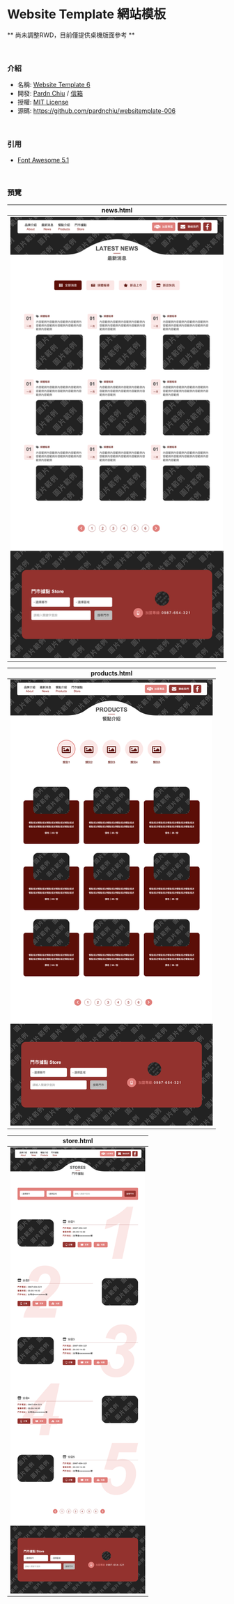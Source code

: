 # Website Template 網站模板

** 尚未調整RWD，目前僅提供桌機版面參考 **

<br>

### 介紹

- 名稱: [Website Template 6](https://pardnchiu.github.io/websitemplate-006/)
- 開發: [Pardn Chiu](https://facebook.com/chiuchingwei) / [信箱](mailto:chiuchingwei@icloud.com)
- 授權: [MIT License](./LICENSE)
- 源碼: https://github.com/pardnchiu/websitemplate-006

<br>

### 引用

- [Font Awesome 5.1](https://fontawesome.com)

<br>

### 預覽

| news.html |
| --- |
| ![news.html](./preview/news.png) |


| products.html |
| --- |
| ![products.html](./preview/products.png) |

| store.html |
| --- |
| ![store.html](./preview/store.png) |
